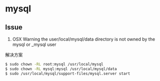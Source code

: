 # mysql


## Issue


1. OSX Warning the user/local/mysql/data directory is not owned by the mysql or _mysql user

解决方案
```bash
$ sudo chown -RL root:mysql /usr/local/mysql
$ sudo chown -RL mysql:mysql /usr/local/mysql/data
$ sudo /usr/local/mysql/support-files/mysql.server start
```
